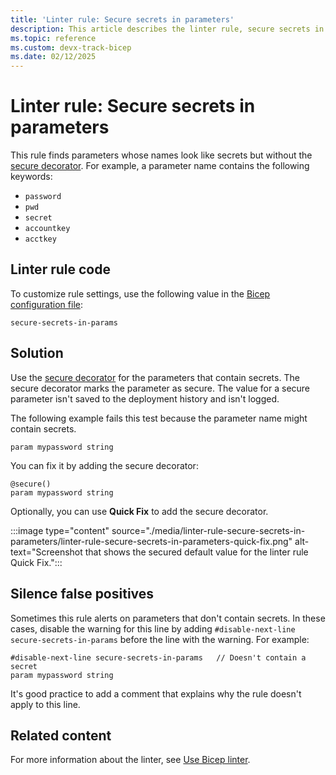 ```yaml
---
title: 'Linter rule: Secure secrets in parameters'
description: This article describes the linter rule, secure secrets in parameters.
ms.topic: reference
ms.custom: devx-track-bicep
ms.date: 02/12/2025
---
```


# Linter rule: Secure secrets in parameters

This rule finds parameters whose names look like secrets but without the [secure decorator](./parameters.md#use-decorators). For example, a parameter name contains the following keywords:

- `password`
- `pwd`
- `secret`
- `accountkey`
- `acctkey`

## Linter rule code

To customize rule settings, use the following value in the [Bicep configuration file](bicep-config-linter.md):

`secure-secrets-in-params`

## Solution

Use the [secure decorator](./parameters.md#use-decorators) for the parameters that contain secrets. The secure decorator marks the parameter as secure. The value for a secure parameter isn't saved to the deployment history and isn't logged.

The following example fails this test because the parameter name might contain secrets.

```bicep
param mypassword string
```

You can fix it by adding the secure decorator:

```bicep
@secure()
param mypassword string
```

Optionally, you can use **Quick Fix** to add the secure decorator.

:::image type="content" source="./media/linter-rule-secure-secrets-in-parameters/linter-rule-secure-secrets-in-parameters-quick-fix.png" alt-text="Screenshot that shows the secured default value for the linter rule Quick Fix.":::

## Silence false positives

Sometimes this rule alerts on parameters that don't contain secrets. In these cases, disable the warning for this line by adding `#disable-next-line secure-secrets-in-params` before the line with the warning. For example:

```bicep
#disable-next-line secure-secrets-in-params   // Doesn't contain a secret
param mypassword string
```

It's good practice to add a comment that explains why the rule doesn't apply to this line.

## Related content

For more information about the linter, see [Use Bicep linter](./linter.md).
